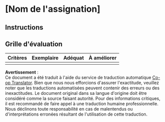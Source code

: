 <!--
CO_OP_TRANSLATOR_METADATA:
{
  "original_hash": "b5f62ec256c7e43e771f0d3b4e1a9130",
  "translation_date": "2025-08-25T01:08:40+00:00",
  "source_file": "lesson-template/assignment.md",
  "language_code": "fr"
}
-->
# [Nom de l'assignation]

## Instructions

## Grille d'évaluation

| Critères | Exemplaire | Adéquat | À améliorer |
| -------- | ---------- | ------- | ----------- |
|          |            |         |             |

**Avertissement** :  
Ce document a été traduit à l'aide du service de traduction automatique [Co-op Translator](https://github.com/Azure/co-op-translator). Bien que nous nous efforcions d'assurer l'exactitude, veuillez noter que les traductions automatisées peuvent contenir des erreurs ou des inexactitudes. Le document original dans sa langue d'origine doit être considéré comme la source faisant autorité. Pour des informations critiques, il est recommandé de faire appel à une traduction humaine professionnelle. Nous déclinons toute responsabilité en cas de malentendus ou d'interprétations erronées résultant de l'utilisation de cette traduction.